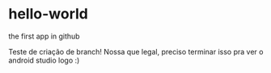 # hello-world
the first app in github

Teste de criação de branch!
Nossa que legal, preciso terminar isso pra ver o android studio logo :)

